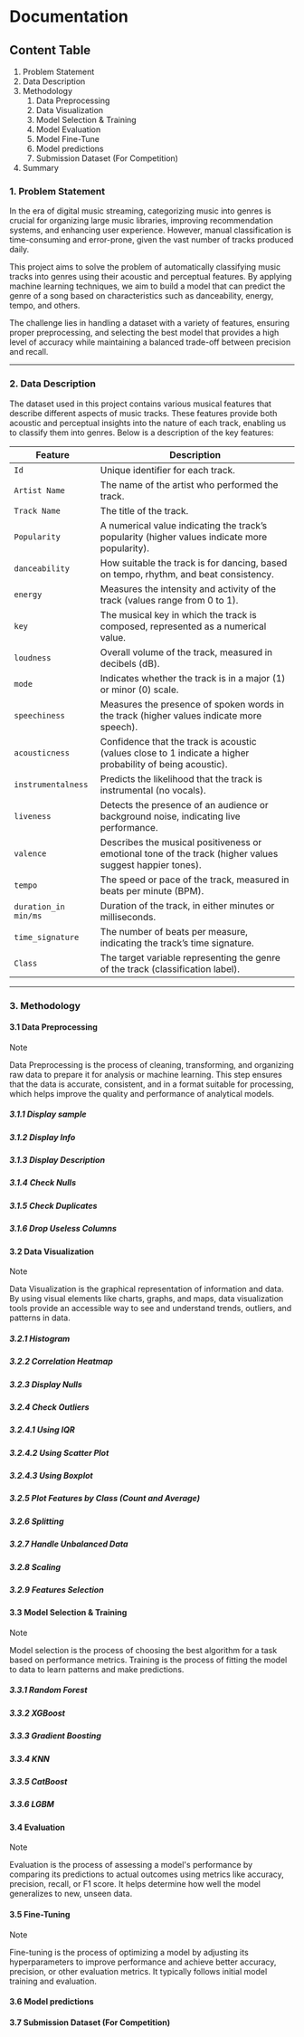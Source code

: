 # Documentation

## Content Table
1. Problem Statement
2. Data Description
3. Methodology
   1. Data Preprocessing
   2. Data Visualization
   3. Model Selection & Training
   4. Model Evaluation
   5. Model Fine-Tune
   6. Model predictions
   7. Submission Dataset (For Competition)
4. Summary

### 1. Problem Statement
In the era of digital music streaming, categorizing music into genres is crucial for organizing large music libraries, improving recommendation systems, and enhancing user experience. However, manual classification is time-consuming and error-prone, given the vast number of tracks produced daily.

This project aims to solve the problem of automatically classifying music tracks into genres using their acoustic and perceptual features. By applying machine learning techniques, we aim to build a model that can predict the genre of a song based on characteristics such as danceability, energy, tempo, and others.

The challenge lies in handling a dataset with a variety of features, ensuring proper preprocessing, and selecting the best model that provides a high level of accuracy while maintaining a balanced trade-off between precision and recall.
***

### 2. Data Description
The dataset used in this project contains various musical features that describe different aspects of music tracks. These features provide both acoustic and perceptual insights into the nature of each track, enabling us to classify them into genres. Below is a description of the key features:


| **Feature**            | **Description**                                                                                       |
|------------------------|-------------------------------------------------------------------------------------------------------|
| `Id`                   | Unique identifier for each track.                                                                     |
| `Artist Name`          | The name of the artist who performed the track.                                                        |
| `Track Name`           | The title of the track.                                                                                |
| `Popularity`           | A numerical value indicating the track’s popularity (higher values indicate more popularity).          |
| `danceability`         | How suitable the track is for dancing, based on tempo, rhythm, and beat consistency.                   |
| `energy`               | Measures the intensity and activity of the track (values range from 0 to 1).                           |
| `key`                  | The musical key in which the track is composed, represented as a numerical value.                      |
| `loudness`             | Overall volume of the track, measured in decibels (dB).                                                |
| `mode`                 | Indicates whether the track is in a major (1) or minor (0) scale.                                      |
| `speechiness`          | Measures the presence of spoken words in the track (higher values indicate more speech).               |
| `acousticness`         | Confidence that the track is acoustic (values close to 1 indicate a higher probability of being acoustic).|
| `instrumentalness`     | Predicts the likelihood that the track is instrumental (no vocals).                                    |
| `liveness`             | Detects the presence of an audience or background noise, indicating live performance.                  |
| `valence`              | Describes the musical positiveness or emotional tone of the track (higher values suggest happier tones).|
| `tempo`                | The speed or pace of the track, measured in beats per minute (BPM).                                    |
| `duration_in min/ms`   | Duration of the track, in either minutes or milliseconds.                                              |
| `time_signature`       | The number of beats per measure, indicating the track’s time signature.                                |
| `Class`                | The target variable representing the genre of the track (classification label).                        |

***
### 3. Methodology
#### 3.1 Data Preprocessing
> [!NOTE]  
> Data Preprocessing is the process of cleaning, transforming, and organizing raw data to prepare it for analysis or machine learning. This step ensures that the data is accurate, consistent, and in a format suitable for processing, which helps improve the quality and performance of analytical models.


##### 3.1.1 Display sample
##### 3.1.2 Display Info
##### 3.1.3 Display Description
##### 3.1.4 Check Nulls
##### 3.1.5 Check Duplicates
##### 3.1.6 Drop Useless Columns

#### 3.2 Data Visualization
> [!NOTE]  
> Data Visualization is the graphical representation of information and data. By using visual elements like charts, graphs, and maps, data visualization tools provide an accessible way to see and understand trends, outliers, and patterns in data.

##### 3.2.1 Histogram
##### 3.2.2 Correlation Heatmap
##### 3.2.3 Display Nulls
##### 3.2.4 Check Outliers
##### 3.2.4.1 Using IQR
##### 3.2.4.2 Using Scatter Plot
##### 3.2.4.3 Using Boxplot
##### 3.2.5 Plot Features by Class (Count and Average)
##### 3.2.6 Splitting
##### 3.2.7 Handle Unbalanced Data
##### 3.2.8 Scaling
##### 3.2.9 Features Selection

#### 3.3 Model Selection & Training
> [!NOTE]  
> Model selection is the process of choosing the best algorithm for a task based on performance metrics. 
Training is the process of fitting the model to data to learn patterns and make predictions.

##### 3.3.1 Random Forest
##### 3.3.2 XGBoost
##### 3.3.3 Gradient Boosting
##### 3.3.4 KNN
##### 3.3.5 CatBoost
##### 3.3.6 LGBM

#### 3.4 Evaluation
> [!NOTE]  
> Evaluation is the process of assessing a model's performance by comparing its predictions to actual outcomes using metrics like accuracy, precision, recall, or F1 score. It helps determine how well the model generalizes to new, unseen data.

#### 3.5 Fine-Tuning
> [!NOTE]  
> Fine-tuning is the process of optimizing a model by adjusting its hyperparameters to improve performance and achieve better accuracy, precision, or other evaluation metrics. It typically follows initial model training and evaluation.

#### 3.6 Model predictions
#### 3.7 Submission Dataset (For Competition)

